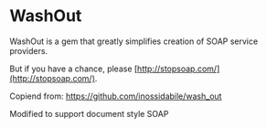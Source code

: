 # WashOut

WashOut is a gem that greatly simplifies creation of SOAP service providers.

But if you have a chance, please [http://stopsoap.com/](http://stopsoap.com/).

Copiend from: https://github.com/inossidabile/wash_out

Modified to support document style SOAP

